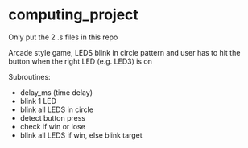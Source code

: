 # computing_project

Only put the 2 .s files in this repo

Arcade style game, LEDS blink in circle pattern and user has to hit the button when the right LED (e.g. LED3) is on

Subroutines:
- delay_ms (time delay)
- blink 1 LED
- blink all LEDS in circle
- detect button press
- check if win or lose
- blink all LEDS if win, else blink target
